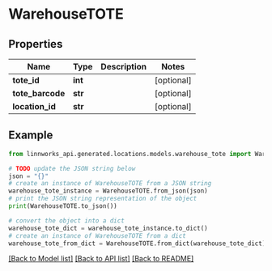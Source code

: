 # WarehouseTOTE


## Properties

Name | Type | Description | Notes
------------ | ------------- | ------------- | -------------
**tote_id** | **int** |  | [optional] 
**tote_barcode** | **str** |  | [optional] 
**location_id** | **str** |  | [optional] 

## Example

```python
from linnworks_api.generated.locations.models.warehouse_tote import WarehouseTOTE

# TODO update the JSON string below
json = "{}"
# create an instance of WarehouseTOTE from a JSON string
warehouse_tote_instance = WarehouseTOTE.from_json(json)
# print the JSON string representation of the object
print(WarehouseTOTE.to_json())

# convert the object into a dict
warehouse_tote_dict = warehouse_tote_instance.to_dict()
# create an instance of WarehouseTOTE from a dict
warehouse_tote_from_dict = WarehouseTOTE.from_dict(warehouse_tote_dict)
```
[[Back to Model list]](../README.md#documentation-for-models) [[Back to API list]](../README.md#documentation-for-api-endpoints) [[Back to README]](../README.md)


